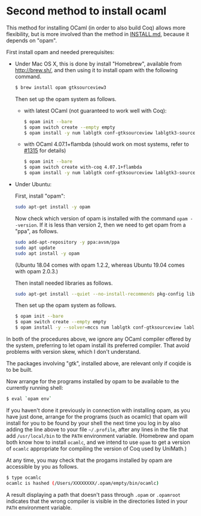 # Second method to install ocaml

This method for installing OCaml (in order to also build Coq) allows more
flexibility, but is more involved than the method in
[INSTALL.md](./INSTALL.md), because it depends on "opam".

First install opam and needed prerequisites:

- Under Mac OS X, this is done by install "Homebrew", available from http://brew.sh/, and
  then using it to install opam with the following command.
  ```bash
  $ brew install opam gtksourceview3
  ```

  Then set up the opam system as follows.

  - with latest OCaml (not guaranteed to work well with Coq):

    ```bash
    $ opam init --bare
    $ opam switch create --empty empty
    $ opam install -y num lablgtk conf-gtksourceview lablgtk3-sourceview3 camlp5
    ```

  - with OCaml 4.07.1+flambda (should work on most systems, refer to [#1315](https://github.com/UniMath/UniMath/issues/1315) for details)

    ```bash
    $ opam init --bare
    $ opam switch create with-coq 4.07.1+flambda
    $ opam install -y num lablgtk conf-gtksourceview lablgtk3-sourceview3 camlp5
    ```

- Under Ubuntu:

  First, install "opam":
  ```bash
  sudo apt-get install -y opam
  ```

  Now check which version of opam is installed with the command `opam
  --version`.  If it is less than version 2, then we need to get opam from a
  "ppa", as follows.
  ```bash
  sudo add-apt-repository -y ppa:avsm/ppa
  sudo apt update
  sudo apt install -y opam
  ```

  (Ubuntu 18.04 comes with opam 1.2.2, whereas Ubuntu 19.04 comes with opam 2.0.3.)

  Then install needed libraries as follows.
  ```bash
  sudo apt-get install --quiet --no-install-recommends pkg-config libcairo2-dev libexpat1-dev libgtk-3-dev libgtksourceview-3.0-dev libexpat1-dev libgtk2.0-dev mccs m4 git ca-certificates camlp5 libgtksourceview2.0-dev
  ```

  Then set up the opam system as follows.

  ```bash
  $ opam init --bare
  $ opam switch create --empty empty
  $ opam install -y --solver=mccs num lablgtk conf-gtksourceview lablgtk3-sourceview3 camlp5
  ```

In both of the procedures above, we ignore any OCaml compiler offered by the
system, preferring to let opam install its preferred compiler.  That avoid
problems with version skew, which I don't understand.

The packages involving "gtk", installed above, are relevant only if coqide is
to be built.

Now arrange for the programs installed by opam to be available to the currently
running shell:

```bash
$ eval `opam env`
```

If you haven't done it previously in connection with installing opam, as you
have just done, arrange for the programs (such as ocamlc) that opam will
install for you to be found by your shell the next time you log in by also
adding the line above to your file `~/.profile`, after any lines in the file
that add `/usr/local/bin` to the `PATH` environment variable.  (Homebrew and
opam both know how to install `ocamlc`, and we intend to use `opam` to get a
version of `ocamlc` appropriate for compiling the version of Coq used by
UniMath.)

At any time, you may check that the progams installed by opam are accessible by
you as follows.

```bash
$ type ocamlc
ocamlc is hashed (/Users/XXXXXXXX/.opam/empty/bin/ocamlc)
```

A result displaying a path that doesn't pass through `.opam` or `.opamroot`
indicates that the wrong compiler is visible in the directories listed in your
`PATH` environment variable.
